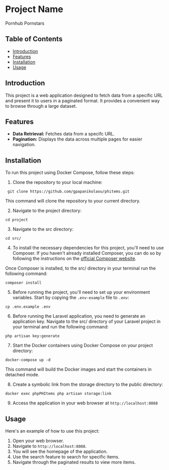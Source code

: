 # Project Name

Pornhub Pornstars

## Table of Contents

- [Introduction](#introduction)
- [Features](#features)
- [Installation](#installation)
- [Usage](#usage)

## Introduction

This project is a web application designed to fetch data from a specific URL and present it to users in a paginated
format. It provides a convenient way to browse through a large dataset.
## Features



- **Data Retrieval:** Fetches data from a specifc URL.
- **Pagination:** Displays the data across multiple pages for easier navigation.

## Installation

To run this project using Docker Compose, follow these steps:
1. Clone the repository to your local machine:
```
 git clone https://github.com/gpapanikolaou/phitems.git
```

This command will clone the repository to your current directory.

2. Navigate to the project directory:
```
cd project
```
3. Navigate to the src directory:
```
cd src/
```
4. To install the necessary dependencies for this project, you'll need to use Composer. If you haven't already installed Composer, you can do so by following the instructions on the [official Composer website](https://getcomposer.org/).

Once Composer is installed, to the src/ directory in your terminal run the following command:

```
composer install
```

5. Before running the project, you'll need to set up your environment variables. Start by copying the `.env-example` file to `.env`:

```
cp .env.example .env
```

6. Before running the Laravel application, you need to generate an application key. Navigate to the src/ directory of your Laravel project in your terminal and run the following command:

```
php artisan key:generate
```

7. Start the Docker containers using Docker Compose on your project directory:
```
docker-compose up -d
```
This command will build the Docker images and start the containers in detached mode.

8. Create a symbolic link from the storage directory to the public directory:
```
docker exec phpPHItems php artisan storage:link
```
9. Access the application in your web browser at `http://localhost:8088`



## Usage

Here's an example of how to use this project:
1. Open your web browser.
2. Navigate to `http://localhost:8088`.
3. You will see the homepage of the application.
4. Use the search feature to search for specific items.
5. Navigate through the paginated results to view more items.

